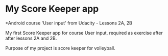 # My Score Keeper app
*Android course 'User input' from Udacity - Lessons 2A, 2B

My first Score Keeper app for course User input, required as exercise after after lessons 2A and 2B.

Purpose of my project is score keeper for volleyball.
